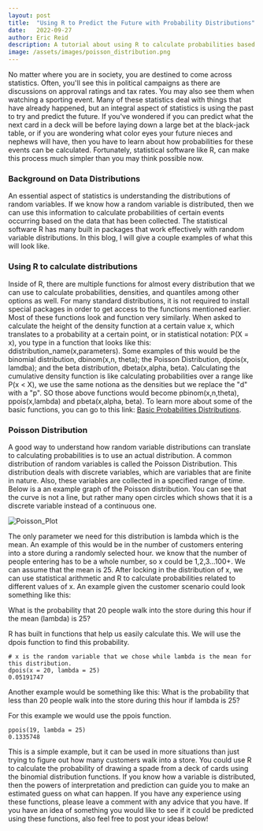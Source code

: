 ```yaml
---
layout: post
title:  "Using R to Predict the Future with Probability Distributions"
date:   2022-09-27
author: Eric Reid
description: A tutorial about using R to calculate probabilities based on random variables
image: /assets/images/poisson_distribution.png
---
```

No matter where you are in society, you are destined to come across statistics. Often, you'll see this in political campaigns as there are discussions on approval ratings and tax rates. You may also see them when watching a sporting event. Many of these statistics deal with things that have already happened, but an integral aspect of statistics is using the past to try and predict the future. If you've wondered if you can predict what the next card in a deck will be before laying down a large bet at the black-jack table, or if you are wondering what color eyes your future nieces and nephews will have, then you have to learn about how probabilities for these events can be calculated. Fortunately, statistical software like R, can make this process much simpler than you may think possible now.

### Background on Data Distributions

An essential aspect of statistics is understanding the distributions of random variables. If we know how a random variable is distributed, then we can use this information to calculate probabilities of certain events occurring based on the data that has been collected. The statistical software R has many built in packages that work effectively with random variable distributions. In this blog, I will give a couple examples of what this will look like.

### Using R to calculate distributions
Inside of R, there are multiple functions for almost every distribution that we can use to calculate probabilities, densities, and quantiles among other options as well. For many standard distributions, it is not required to install special packages in order to get access to the functions mentioned earlier. Most of these functions look and function very similarly. When asked to calculate the height of the density function at a certain value x, which translates to a probability at a certain point, or in statistical notation: P(X = x), you type in a function that looks like this: ddistribution_name(x,parameters). Some examples of this would be the binomial distribution, dbinom(x,n, theta); the Poisson Distribution, dpois(x, lamdba); and the beta distribution, dbeta(x,alpha, beta). Calculating the cumulative density function is like calculating probabilities over a range like P(x < X), we use the same notiona as the densities but we replace the "d" with a "p". SO those above functions would become pbinom(x,n,theta), ppois(x,lambda) and pbeta(x,alpha, beta). To learn more about some of the basic functions, you can go to this link: [Basic Probabilities Distributions](https://www.cyclismo.org/tutorial/R/probability.html).

### Poisson Distribution

A good way to understand how random variable distributions can translate to calculating probabilities is to use an actual distribution. A common distribution of random variables is called the Poisson Distribution. This distribution deals with discrete variables, which are variables that are finite in nature. Also, these variables are collected in a specified range of time. Below is a an example graph of the Poisson distribution. You can see that the curve is not a line, but rather many open circles which shows that it is a discrete variable instead of a continuous one.

![Poisson_Plot](https://user-images.githubusercontent.com/100799679/192354611-34233a5f-a1a6-4cf4-bcd0-41b0bfccb1dd.jpeg)

The only parameter we need for this distribution is lambda which is the mean. An example of this would be in the number of customers entering into a store during a randomly selected hour. we know that the number of people entering has to be a whole number, so x could be 1,2,3...100+. We can assume that the mean is 25. After locking in the distribution of x, we can use statistical arithmetic and R to calculate probabilities related to different values of x. An example given the customer scenario could look something like this:

What is the probability that 20 people walk into the store during this hour if the mean (lambda) is 25?

R has built in functions that help us easily calculate this. We will use the dpois function to find this probability.
```
# x is the random variable that we chose while lambda is the mean for this distribution.
dpois(x = 20, lambda = 25)
0.05191747
```
Another example would be something like this: What is the probability that less than 20 people walk into the store during this hour if lambda is 25?

For this example we would use the ppois function.
```
ppois(19, lambda = 25)
0.1335748
```

This is a simple example, but it can be used in more situations than just trying to figure out how many customers walk into a store. You could use R to calculate the probability of drawing a spade from a deck of cards using the binomial distribution functions. If you know how a variable is distributed, then the powers of interpretation and prediction can guide you to make an estimated guess on what can happen. If you have any experience using these functions, please leave a comment with any advice that you have. If you have an idea of something you would like to see if it could be predicted using these functions, also feel free to post your ideas below!
